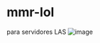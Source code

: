 # mmr-lol
para servidores LAS
![image](https://github.com/user-attachments/assets/43e2036a-5662-40e6-90fb-ae428732cd5b)
